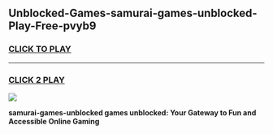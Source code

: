 
## Unblocked-Games-samurai-games-unblocked-Play-Free-pvyb9
<h3>
<a href="https://premium76.site?title=samurai-games-unblocked&ref=22A">CLICK TO PLAY</a></h3>
<hr>

<h3>
<a href="https://premium76.site?title=samurai-games-unblocked&ref=22A">CLICK 2 PLAY</a>
  
</h3>

<a href="https://premium76.site?title=samurai-games-unblocked&ref=22A"><img src="https://clearcache.store/games.png"></a>


**samurai-games-unblocked games unblocked: Your Gateway to Fun and Accessible Online Gaming**
